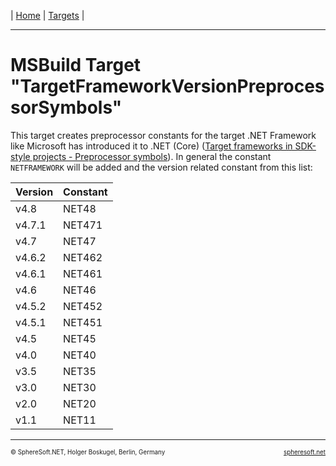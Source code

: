 | [Home](../../README.md) | [Targets](README.md) |

<hr style="height: 1px" />

# MSBuild Target "TargetFrameworkVersionPreprocessorSymbols"

This target creates preprocessor constants for the target .NET Framework like
Microsoft has introduced it to .NET (Core) ([Target frameworks in SDK-style projects
\- Preprocessor symbols](https://learn.microsoft.com/en-us/dotnet/standard/frameworks#preprocessor-symbols)).
In general the constant `NETFRAMEWORK` will be added and the version related
constant from this list:

| Version | Constant |
| --- | --- |
| v4.8   | NET48  |
| v4.7.1 | NET471 |
| v4.7   | NET47  |
| v4.6.2 | NET462 |
| v4.6.1 | NET461 |
| v4.6   | NET46  |
| v4.5.2 | NET452 |
| v4.5.1 | NET451 |
| v4.5   | NET45  |
| v4.0   | NET40  |
| v3.5   | NET35  |
| v3.0   | NET30  |
| v2.0   | NET20  |
| v1.1   | NET11  |



<!-- FOOTER -->
<hr style="height: 1px" />
<span style="font-size: 0.7em">© SphereSoft.NET, Holger Boskugel, Berlin, Germany</span>
<a href="http://spheresoft.net" style="font-size: 0.7em; float: right">spheresoft.net</a>
